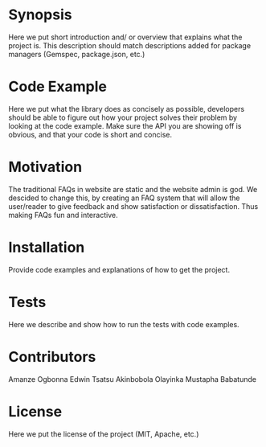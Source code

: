 


# Synopsis

Here we put short introduction and/ or overview that explains what the project is. This description should match descriptions added for package managers (Gemspec, package.json, etc.)

# Code Example

Here we put what the library does as concisely as possible, developers should be able to figure out how your project solves their problem by looking at the code example. Make sure the API you are showing off is obvious, and that your code is short and concise.

# Motivation

The traditional FAQs in website are static and the website admin is god. We descided to change this, by creating an FAQ system that will allow the user/reader to give feedback and show satisfaction or dissatisfaction. Thus making FAQs fun and interactive.

# Installation

Provide code examples and explanations of how to get the project.



# Tests

Here we describe and show how to run the tests with code examples.

# Contributors

Amanze Ogbonna
Edwin Tsatsu
Akinbobola Olayinka
Mustapha Babatunde

# License

Here we put the license of the project (MIT, Apache, etc.)